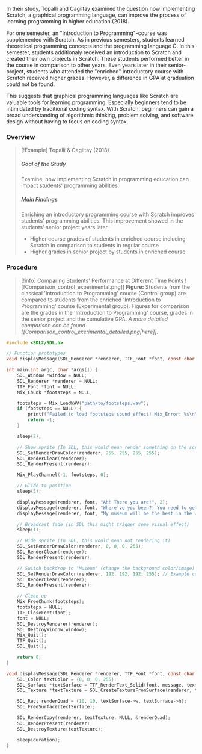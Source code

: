 
In their study, Topalli and Cagiltay examined the question how implementing Scratch, a graphical programming language, can improve the process of learning programming in higher education (2018). 

For one semester, an "Introduction to Programming"-course was supplemented with Scratch. As in previous semesters, students learned theoretical programming concepts and the programming language C. In this semester, students additionaly received an introduction to Scratch and created their own projects in Scratch. These students performed better in the course in comparison to other years. Even years later in their senior-project, students who attended the "enriched" introductory course with Scratch received higher grades. However, a difference in GPA at graduation could not be found.

This suggests that graphical programming languages like Scratch are valuable tools for learning programming. Especially beginners tend to be intimidated by traditional coding syntax. With Scratch, beginners can gain a broad understanding of algorithmic thinking, problem solving, and software design without having to focus on coding syntax.

### Overview

>[!Example] Topalli & Cagiltay (2018)
> ##### Goal of the Study
> Examine, how implementing Scratch in programming education can impact students' programming abilities.
> ##### Main Findings
> Enriching an introductory programming course with Scratch improves students' programming abilities. This improvement showed in the students' senior project years later.
> - Higher course grades of students in enriched course including Scratch in comparison to students in regular course
> - Higher grades in senior project by students in enriched course


### Procedure

>[!info] Comparing Students' Performance at Different Time Points
>![[Comparison_control_experimental.png]]
**Figure:** Students from the classical 'Introduction to Programming' course (Control group) are compared to students from the enriched 'Introduction to Programming' course (Experimental group). Figures for comparison are the grades in the 'Introduction to Programming' course, grades in the senior project and the cumulative GPA.
>*A more detailed comparison can be found [[Comparison_control_exerimental_detailed.png|here]].*





```C
#include <SDL2/SDL.h>

// Function prototypes
void displayMessage(SDL_Renderer *renderer, TTF_Font *font, const char *message, int duration);

int main(int argc, char *args[]) {
    SDL_Window *window = NULL;
    SDL_Renderer *renderer = NULL;
    TTF_Font *font = NULL;
    Mix_Chunk *footsteps = NULL;

    footsteps = Mix_LoadWAV("path/to/footsteps.wav");
    if (footsteps == NULL) {
        printf("Failed to load footsteps sound effect! Mix_Error: %s\n", Mix_GetError());
        return -1;
    }

    sleep(2);

    // Show sprite (In SDL, this would mean render something on the screen)
    SDL_SetRenderDrawColor(renderer, 255, 255, 255, 255);
    SDL_RenderClear(renderer);
    SDL_RenderPresent(renderer);

    Mix_PlayChannel(-1, footsteps, 0);

    // Glide to position
    sleep(5);

    displayMessage(renderer, font, "Ah! There you are!", 2);
    displayMessage(renderer, font, "Where've you been?! You need to get digging! Collect some fossils!", 6);
    displayMessage(renderer, font, "My museum will be the best in the world, or my name isn't Oliver Von Pibblesworth!", 5);

    // Broadcast fade (in SDL this might trigger some visual effect)
    sleep(1);

    // Hide sprite (In SDL, this would mean not rendering it)
    SDL_SetRenderDrawColor(renderer, 0, 0, 0, 255);
    SDL_RenderClear(renderer);
    SDL_RenderPresent(renderer);

    // Switch backdrop to "Museum" (change the background color/image)
    SDL_SetRenderDrawColor(renderer, 192, 192, 192, 255); // Example color
    SDL_RenderClear(renderer);
    SDL_RenderPresent(renderer);

    // Clean up
    Mix_FreeChunk(footsteps);
    footsteps = NULL;
    TTF_CloseFont(font);
    font = NULL;
    SDL_DestroyRenderer(renderer);
    SDL_DestroyWindow(window);
    Mix_Quit();
    TTF_Quit();
    SDL_Quit();

    return 0;
}

void displayMessage(SDL_Renderer *renderer, TTF_Font *font, const char *message, int duration) {
    SDL_Color textColor = {0, 0, 0, 255};
    SDL_Surface *textSurface = TTF_RenderText_Solid(font, message, textColor);
    SDL_Texture *textTexture = SDL_CreateTextureFromSurface(renderer, textSurface);

    SDL_Rect renderQuad = {10, 10, textSurface->w, textSurface->h};
    SDL_FreeSurface(textSurface);

    SDL_RenderCopy(renderer, textTexture, NULL, &renderQuad);
    SDL_RenderPresent(renderer);
    SDL_DestroyTexture(textTexture);

    sleep(duration);
}
```
